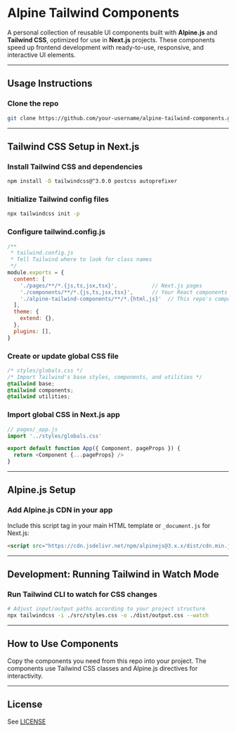 # Alpine Tailwind Components

A personal collection of reusable UI components built with **Alpine.js** and **Tailwind CSS**, optimized for use in **Next.js** projects. These components speed up frontend development with ready-to-use, responsive, and interactive UI elements.

---

## Usage Instructions

### Clone the repo
```bash
git clone https://github.com/your-username/alpine-tailwind-components.git
```

---

## Tailwind CSS Setup in Next.js

### Install Tailwind CSS and dependencies

```bash
npm install -D tailwindcss@^3.0.0 postcss autoprefixer
```

### Initialize Tailwind config files

```bash
npx tailwindcss init -p
```

### Configure tailwind.config.js

```js
/** 
 * tailwind.config.js
 * Tell Tailwind where to look for class names
 */
module.exports = {
  content: [
    './pages/**/*.{js,ts,jsx,tsx}',           // Next.js pages
    './components/**/*.{js,ts,jsx,tsx}',      // Your React components
    './alpine-tailwind-components/**/*.{html,js}'  // This repo's components if used directly
  ],
  theme: {
    extend: {},
  },
  plugins: [],
}
```

### Create or update global CSS file

```css
/* styles/globals.css */
/* Import Tailwind's base styles, components, and utilities */
@tailwind base;
@tailwind components;
@tailwind utilities;
```

### Import global CSS in Next.js app

```js
// pages/_app.js
import '../styles/globals.css'

export default function App({ Component, pageProps }) {
  return <Component {...pageProps} />
}
```

---

## Alpine.js Setup

### Add Alpine.js CDN in your app

Include this script tag in your main HTML template or `_document.js` for Next.js:

```html
<script src="https://cdn.jsdelivr.net/npm/alpinejs@3.x.x/dist/cdn.min.js" defer></script>
```

---

## Development: Running Tailwind in Watch Mode

### Run Tailwind CLI to watch for CSS changes

```bash
# Adjust input/output paths according to your project structure
npx tailwindcss -i ./src/styles.css -o ./dist/output.css --watch
```

---

## How to Use Components

Copy the components you need from this repo into your project. The components use Tailwind CSS classes and Alpine.js directives for interactivity.

---

## License

See [LICENSE](LICENSE)
